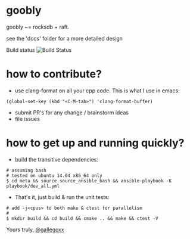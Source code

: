 # goobly

goobly ~= rocksdb + raft.

see the 'docs' folder for a more detailed design

Build status ![Build Status](https://travis-ci.org/senior7515/goobly.svg?branch=master)



# how to contribute?
* use clang-format on all your cpp code. This is what I use in emacs:
```
(global-set-key (kbd "<C-M-tab>") 'clang-format-buffer)
```
* submit PR's for any change / brainstorm ideas
* file issues

# how to get up and running quickly?
* build the transitive dependencies:

```
# assuming bash
# tested on ubuntu 14.04 x86_64 only
$ cd meta && source source_ansible_bash && ansible-playbook -K playbook/dev_all.yml
```

* That's it, just build & run the unit tests:


```
# add -j<cpus> to both make & ctest for parallelism
#
$ mkdir build && cd build && cmake .. && make && ctest -V
```

Yours truly,
[@gallegoxx](https://twitter.com/gallegoxx)
